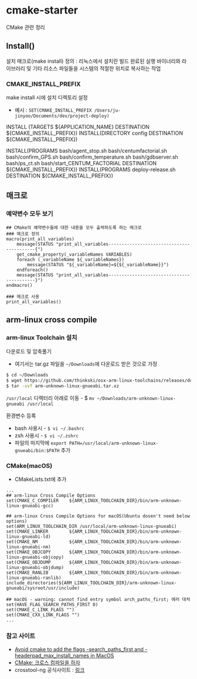 # cmake-starter
CMake 관련 정리

## Install()
설치 매크로(make install) 정의 : 리눅스에서 설치란 빌드 완료된 실행 바이너리와 라이브러리 및 기타 리소스 파일들을 시스템의
적절한 위치로 복사하는 작업

### CMAKE_INSTALL_PREFIX
make install 시에 설치 디렉토리 설정
* 예시 : `SET(CMAKE_INSTALL_PREFIX /Users/ju-jinyoo/Documents/dev/project-deploy)`


INSTALL (TARGETS ${APPLICATION_NAME} DESTINATION ${CMAKE_INSTALL_PREFIX})
INSTALL(DIRECTORY config DESTINATION ${CMAKE_INSTALL_PREFIX})

INSTALL(PROGRAMS
        bash/agent_stop.sh
        bash/centumfactorial.sh
        bash/confirm_GPS.sh
        bash/confirm_temperature.sh
        bash/gdbserver.sh
        bash/ps_ct.sh
        bash/start_CENTUM_FACTORIAL
        DESTINATION ${CMAKE_INSTALL_PREFIX})
INSTALL(PROGRAMS deploy-release.sh DESTINATION ${CMAKE_INSTALL_PREFIX})


## 매크로
### 예약변수 모두 보기 
```text
## CMake의 예약변수들에 대한 내용을 모두 출력하도록 하는 매크로
### 매크로 정의
macro(print_all_variables)
    message(STATUS "print_all_variables------------------------------------------{")
    get_cmake_property(_variableNames VARIABLES)
    foreach (_variableName ${_variableNames})
        message(STATUS "${_variableName}=${${_variableName}}")
    endforeach()
    message(STATUS "print_all_variables------------------------------------------}")
endmacro()

### 매크로 사용
print_all_variables()
```

## arm-linux cross compile
### arm-linux Toolchain 설치
다운로드 및 압축풀기
* 여기서는 tar.gz 파일을 `~/Downloads`에 다운로드 받은 것으로 가정
```bash
$ cd ~/Downloads
$ wget https://github.com/thinkski/osx-arm-linux-toolchains/releases/download/8.3.0/arm-unknown-linux-gnueabi.tar.xz
$ tar -xvf arm-unknown-linux-gnueabi.tar.xz
```
`/usr/local` 디렉터리 아래로 이동 - $ `mv ~/Downloads/arm-unknown-linux-gnueabi /usr/local`

환경변수 등록  
* bash 사용시 - `$ vi ~/.bashrc`
* zsh 사용시 - `$ vi ~/.zshrc`
* 파일의 마지막에 `export PATH=/usr/local/arm-unknown-linux-gnueabi/bin:$PATH` 추가

### CMake(macOS)
* CMakeLists.txt에 추가
```text
...
## arm-linux Cross Compile Options
set(CMAKE_C_COMPILER    ${ARM_LINUX_TOOLCHAIN_DIR}/bin/arm-unknown-linux-gnueabi-gcc)

## arm-linux Cross Compile Options for macOS(Ubuntu dosen't need below options)
set(ARM_LINUX_TOOLCHAIN_DIR /usr/local/arm-unknown-linux-gnueabi)
set(CMAKE_LINKER        ${ARM_LINUX_TOOLCHAIN_DIR}/bin/arm-unknown-linux-gnueabi-ld)
set(CMAKE_NM            ${ARM_LINUX_TOOLCHAIN_DIR}/bin/arm-unknown-linux-gnueabi-nm)
set(CMAKE_OBJCOPY       ${ARM_LINUX_TOOLCHAIN_DIR}/bin/arm-unknown-linux-gnueabi-objcopy)
set(CMAKE_OBJDUMP       ${ARM_LINUX_TOOLCHAIN_DIR}/bin/arm-unknown-linux-gnueabi-objdump)
set(CMAKE_RANLIB        ${ARM_LINUX_TOOLCHAIN_DIR}/bin/arm-unknown-linux-gnueabi-ranlib)
include_directories(${ARM_LINUX_TOOLCHAIN_DIR}/arm-unknown-linux-gnueabi/sysroot/usr/include)

## macOS - warning: cannot find entry symbol arch_paths_first; 에러 대처
set(HAVE_FLAG_SEARCH_PATHS_FIRST 0)
set(CMAKE_C_LINK_FLAGS "")
set(CMAKE_CXX_LINK_FLAGS "")
...
```

### 참고 사이트
* [Avoid cmake to add the flags -search_paths_first and -headerpad_max_install_names in MacOS](https://stackoverflow.com/questions/54482519/avoid-cmake-to-add-the-flags-search-paths-first-and-headerpad-max-install-name)
* [CMake: 크로스 컴파일을 하자](https://codecooking.tistory.com/81)
* crosstool-ng 공식사이트 : [링크](https://crosstool-ng.github.io/)
